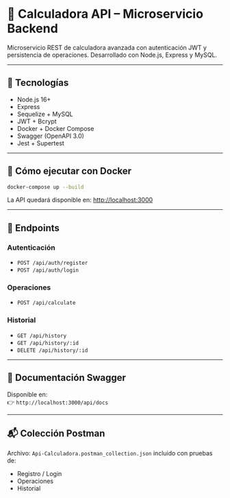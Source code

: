 # 🧮 Calculadora API – Microservicio Backend

Microservicio REST de calculadora avanzada con autenticación JWT y persistencia de operaciones. Desarrollado con Node.js, Express y MySQL.

---

## 🚀 Tecnologías

- Node.js 16+
- Express
- Sequelize + MySQL
- JWT + Bcrypt
- Docker + Docker Compose
- Swagger (OpenAPI 3.0)
- Jest + Supertest

---

## 🐳 Cómo ejecutar con Docker

```bash
docker-compose up --build
```

La API quedará disponible en: [http://localhost:3000](http://localhost:3000)

---

## 🔐 Endpoints

### Autenticación
- `POST /api/auth/register`
- `POST /api/auth/login`

### Operaciones
- `POST /api/calculate`

### Historial
- `GET /api/history`
- `GET /api/history/:id`
- `DELETE /api/history/:id`

---

## 🧾 Documentación Swagger

Disponible en:  
👉 `http://localhost:3000/api/docs`


---

## 📬 Colección Postman

Archivo: `Api-Calculadora.postman_collection.json` incluido con pruebas de:

- Registro / Login
- Operaciones
- Historial
